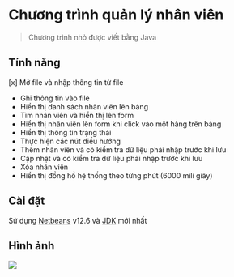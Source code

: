 # Chương trình quản lý nhân viên

>Chương trình nhỏ được viết bằng Java

## Tính năng

[x] Mở file và nhập thông tin từ file
- Ghi thông tin vào file
- Hiển thị danh sách nhân viên lên bảng
- Tìm nhân viên và hiển thị lên form
- Hiển thị nhân viên lên form khi click vào một hàng trên bảng
- Hiển thị thông tin trạng thái
- Thực hiện các nút điều hướng
- Thêm nhân viên và có kiểm tra dữ liệu phải nhập trước khi lưu
- Cập nhật và có kiểm tra dữ liệu phải nhập trước khi lưu
- Xóa nhân viên
- Hiển thị đồng hồ hệ thống theo từng phút (6000 mili giây)

## Cài đặt

Sử dụng [Netbeans](https://www.oracle.com/java/technologies/downloads/) v12.6 và [JDK](https://www.oracle.com/java/technologies/downloads/) mới nhất

## Hình ảnh
![](https://github.com/baooshacker/EmployeeManagementApp/blob/main/img/UI.png)

